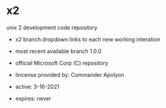 # x2
unix 2 development code repository
- x2 branch dropdown links to each new working interation
- most recent available branch 1.0.0

- official Microsoft Corp (C) repository
- lincense provided by: Commander Apolyon
- active:  3-16-2021
- expires: never
